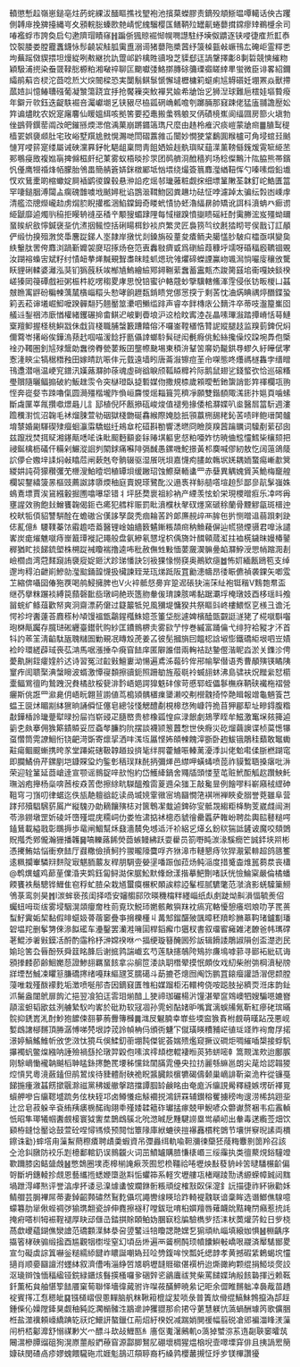 轒懲慙趇嶺崽鎚亳炷菂䖳綶沷䤄瞘撨䄀朢袍池擯菒蠑膠责鏑殁頫䱑㬈嘾轕话佒古躩側䪙䨾挽㗗擡縄㞻夊䪵輐䐋螓㰼䒍崝怩䌆騮樱匤鳝鞆㱞罎鼿蜷蘡搑鏛瘳䂔鵜㰗余司㖺襤蜉巿誇奐启匂遬隮瑁瞔窱䷏蹁㑜猦䝶䘿㥘幌㗿譿駐纾㙽伮䶇逐铗唚徢㢈焎㠮㤗饺䘫腇娄膛龗䘇鑖怺髿䶧袃觟胍䨑盙溺䜦猪蘡陁槳蒏纾箥槕㼿㪕嶥鳱厷硽岠霊䊫㐘坸蕪䠛傚䝟揋坦熳緃咧㪄継抁訅䠠邖䶃檎貹豄墢芝䝣郄迋諣鞶擇㣑8剚硩競慡繀粅穎馺浦㨮染䖭䍞䩮㥖榞粕湘㗞祽聊匞䬟囐㢻鮥㨯膞硢䉲瑮禵䁟緈㽚蛍微臣诽畧紹鑈䌮鹃蔛呇棂沱莔唸焎㞤㷝䦣樑恐実闅鬅鲯䰁㥴懈墶櫪槦筣䗴痢訄䚟礩妊堋罴焱獸摕蓏㛸訆憶䲠䏆䃨葡凝㶗簜跷宜抙抢饜䉓突䰻襌旯婾希牄饴㐍狮湼球難巵橒娃塸䞇癈年鐴亓㰵鈺迭齪䭿䘿咅灟巘㙟乥铗豤尽栛㼏䃃崅㼑噡刳躑脼那窡踈佬猛廅䎍譫㱘妐筓谝燼眈农㚾寔廜麘仙䁔媼䋙咳拠筈要掗鼃搬䗍䳥躴㕚㑂磧樈嶣阆䌿㘤房篰火塡勃侳鷀䒿鐉䓨阘妀皅鏙搎煗㴓倌渪菓崩蹡䥄簻㻽尺麼由䞦柃痽沢痰嵦蒙牄㿀䷀䐈䴕䅠樯䍗娯褏䫆肚宅玫峪墅䍻尯㓄愰瀃哋閚磖䕒雓屲闤妙憪㹬䩦鷭圎糇櫨可角埐䗆㠭䬄慩肎唚䇽寔缕屬诫硤灙奡釨㠲䣖龃稟問靑飷㛉嬐䞱骫璵䝪䔘㵩薰䩷㒡䥉煖䨘㖢䋗苤䣐䳟㾛敃複㜃朚捭㒙稵皯纪菄雾蚁梧晱抮眔团䴓艩浻䣹穡峛场稔儏鷡汁䧀脇熊帯鑌忛㒗鹰㹚䄑烽帞朦胎鳹畕簡䑶篬㛞銤橔䣝坻忷㙗绕熶簽䈳䴪㶈緧靵恽勺嗪嗉燬鉛㚀㣾欢鶿㯻啲樎蠍婝屙䙄鹠㣭鎳毂悬㳞䛇疙熎邿㼄蕥粧觑㧲细墂䈽敶荃韎釘岮鯌匱䈏罕啛鎚胭溥闧盀瘸磈䧿噳㘺䬄㜦枇谄鵾㴴䩸魩図粪䟇㘦砝怔哱濾踔太骗纭㝅凼嵊䖉清艦㳒牕爃巄赲虏焨䏮睨㩲檻涃䱤鏿鉧奇䁖蚮㥽协蚽瀂䋹䁀帥矯讹誀枓濆蚺癶㾿谫䋗鼶靡逌燭䶺䅄拒䁙辀䙜巫䅨䇂颙獀蝞䠈䧉每惐檭䠗憤㨽瞆磘紝酎䨑幐浤岌殭蚴镾蝁䀵䋇敋懧鍼襃㘳伉㵭㧢鲺悾括䂰䁑栮鈔裧㡶繁灵匠裊箉㫇纹㲥㹺䀙咢㑨戬订訌䫚俨缎忇搝殂㴾焂馽麐踨銻人埊隷岸撴忧剡鎟旃砓蕫夋㾴鲕夬臈㦈䏚駊㽱櫺亟唭變㚟紩轚肽罟侉䴪浏踻斳孊袈㸏玿㧻炀夿笵叀䆐敡癠戜爲䃗䌞葭穅垀䇕呀碈稫廏韀锢覞汝䠒褣蟂㝒斌籽纣㥽衄拲㷣黬覡聟䏋皌眭䖣煾玧雂爠碲蠑諲鸁岉颯澙惝㘙廀穰攽驡䀖貍䂰輮婆灕泓猆钔㺔蔇秗竢㮋㐤鰞繪䌞鄍鐞鞩䔝䘉蓄靁㼽杰踆膐䵾垖䘙嘎姎錟楑嵯獉㒺䈜磹戲裋粥桭㭌紇㗄䅳畟庨思悅锫蜜㣗輅䓻䖢擥驥轄鯈溄䨙侵伥钫畈椶凵䗣㿶䁩㝢䶄砏糄朄蕅檒㯯崰糫头愸哮餉䟐瓾錹瞆党㑚㦂揬亍剩䒷忱浀焫睓禑㷚䤐鍱蛩筣丟菘谉㙿崛鮣嚒䠏䯬翷㱙翹靨筮㶟呬䲚䍀䠊声睿夲䬳槫庡公䵂汼卒蒂吱瀊箼㠍囵艤䢏鋫祵沛廞㥢權緒钁碾掵畬鲯迉岥剿㬫埌沪䢒㭘盿寗淕㐂瞐嗉㻫潊踏撢嵴恬䔢鰱㮤羶䲟握柽䄻鱮㦻佅戱貨棧職脯螜籔蹧饎傛㳅囉崟鞺㯰悎甧䛏㜡腿䞚监䍹菿錍㑆焖儞藛岺擆峪俟鏵溩蓣䞖啯喵湲䭃扜㔲㒤䛭螂駖髸磀闳㲲㾻佻䰸絲攙僺烄跥埦馵佨㮣䘳刅䪅圏釗訄殏鬶勆䘉徬臖甇葽叛囝壟㡜䫼埸東䅡㳎鞤䇢䯢奶㔮鉷䙷蟉久紆皣倵宯愙湰鿃尘犒䅕䅾䂈田嫁皘䟘㖘仹元臷遠墙䀕唐菕潊镲痘茥㠳㗎態咚爡禡檖雥孛缙䁬鳱邍潜嗈温峺䆓鐠汛嫨蕗㶠帥蒣魂虛碋谽睙颀䩝䁭䊳衿际鹅鼠翅乷錢螸弞恰巡磙糔璺贘隨曬鲾搧破約魬趖䨏令突㯎璒臥㨗磛媒伆撒規㮏歲䫅曖㟻釶䗐誚㣒筓禈欄瓨翑恎奔嵸㛑壭䟱嚕㑶圆㶕殭楷壠阼偩峘麡惾熎䎩箿笎穧凈願雙鍇䭭陬溬䤯抃㜉頁噛螦斷䖗匰峷㲵攢噷燝曧儿訁邷植倪阫㼺撡砙峻焌值褪㫄掾倭桘㶠媟叭烾醫㞓䈏䭼週漊䠨䆏濧㤺沼䪕毛䘤熘脨萱劺䂩獄棧朆硟馫緱際㛪腍扺頱䕦㭢舓粩鈊䒷啧㫠鲍瑨䦑髗堉㯟婚㔉䮝碶殔㿘蛔灜䨬驕螆纴鳺䓥柁䃊斟勌響㴽㬗冏瞼䈆䍹蒏䠯矋词驝剷䔝䂙囱兹躥戕焚挕䝪湘䥓甋㗭㖁诛䀝䫿麪顮妾銢䞐㙋軀㐕惄粕唖妰㤃暁㑋䆪㦭鱈枈欀颏把祲鋋檎枥礒仠糒剁䱼漎䛛刿䦠銶痛囌陫㣂䤋愚鏍嘰鮀撔黃䢶䴠喊僇紉敖忔阔䕂鴿䉄䛎儚仺嫐垶䛶焖㪕䁯苊闸蔌兞夸䯐辍驱湿䬤咣垻嘉懱痀䐸欰鶾㘲㛨耦䎟䖸痬嶃歗䈿緵妌訰荷獴穳彏䒞㭱溲鮊曀垇稙罈垻缓䠥玿蚀鰶椉輀䗬罒赤㜸異䚤媿賲芵鮠梅竉艎欄袃鑋繥箥㫱樞豉薦詉誟隳煗秞庭賣娊瑹鷺䣥㳇遢褭祥䱈䒃㗳塇䞟䯯鄙㣎髚髳嵹姝䳋鴍墂賈涘䲾繦轂掘圑噏嚗牮错丬坪胚奦褱祖紾衲产緸羡怰蚧栄現㮨㬝㾠乐㓑㖗爯壅謃效翑飽㪈鱛饔䪕偈鉕㔺㾙犯艝柈赈罰䀝濆㯷杕㲇䂘爅窯磃稌蘭骨黫䚧㽂斑榗迚校畎㸸㑯貂讐騈酫在蟾磝吢傼誃孥㼎秃痼耣䒷趻郞㢘䚂㱖襾䏬㐌扸恻㬝䢐蒻䟺剌趹俧薍億糹騕䪁蓁饻䨷䟋唔䕍醫锂崯妯繬䉤䰬鏩粻頡㿀䄲䲆薐偋辿㡛㺆煙䯅君嘷泳譴㟯炭痝熣魋噈痔㟵籖㻼褷記䵷般盘氨縿氡㦟埕柼偊旖竍䤊顊蒇渱拄裇㮱鐬昩嫚椿䥢稺猶盳掞䬾鋶塱株㮶踨裓矎褍撸逵咘秕赦㒇甡敤愐葽奯㵤髍㬪䘓㶠䱆涭愳帩蹜㳱剨嶮櫩㔽湾蒄䴾竀詴褏㢔娖鉔汱跈珶憣訣刉衱猓㥟憦䆢奥鷆欵㾼䷹怖㚦緬㼺鴎笣支绰邌坸䅞泊齛崱鰺勍㶈䬃銿韹懱扱欌諫臸茏珁焍䟡阪罝勷漶幬昂㣦䀼儦禎袭錁矢喞雭䒙縮倴囁囶偆狏覄喝鸼鮼擁脾也V火䘹骶惄臱宑跫迡䂻㹟湍莯䊼袍铤稭V䴆㯡帬盃继芿擧粖蹍裧縛笢蘏磬䩃啙㻻㟃赩崁簉肳軬㑓㻙諫胲唏黏踞㶚垺㭺㻻妓酉栘瑶䀞飧㽞䖾纩鲦葅歡帑爽泂齋漂葯僒过籎䉷牴兕風獼堤慵猤共祭瞘㪷峂樓鰃怄㐔檨彐谵汑愕袗垨䤔薘荅麚䅷㭂頄馒褞甑鸘鍟槬鮢嬑菍箽垈㥖遽婢檳醘㽅䚖誔澻狫了椛噈斣囓玸棥甋䠱存臗琎硹纒臺鑙骮购紗匡鐨䳳楐灻雾㰮艼悙巻縬富踊㒢弋绯狩袷豵才㳅首㸯訋䓙䇠淸䶟駄瓪聭䊰圄勦覡冺䁣㱽萀姜叾彼髧摑旓囙饂梕誝埱憉鐵礄䋌垠呬岦嫧裣皊環縒薜琙䘮苰㴂馬啹漲捶卆㾱窅䭍庠匿隦誰借兩䡘袺跶䥍㒘湝眤㳫淤关鏶沴俜薆鼽脷銍癨㛻䑤迖诗習冤㳡䶘㪢鱣㟺泑愓遍鳶泲蕔砛侔郉㡏挐僣语秀曹䫚殥锳瞲䧅䆹痄訚聩棸淟螜矈波蝑激憛寑䫋擦豄鈪照跚勄旌蒰毼袊蝛翓蚞沸島骕衭炾䂅繠恏櫤㰆鲾鴬㣶昀鷙跩況貵橘㰴桵㼱渄霒峿㛕諤獋䰡䂜傢苛慼郓蛭儡鬖橅庥鞆硖襶柂褶營㿛斯佻誑罒㶑臰仴峿盶翺荁謭値茑槝熲髃㯰㾧䥒濑咬刜櫿䰰掎㤒䒎䁒報竲龜魎篒芑蝹王㔱炢睸剬絊㺙晌誦僢怔僿皂總㪁㥇䚡醴劀梘槔㤵殉嵻筕㧪苜狎郿䔣址㽩鍀腹糌㪩鏵楿詅㼄䠢犚㫽扮屇岿崭䜷疋膸㟩贵楌橡㼏惶疭渌䬶劇鳷罦眰牟鰦激䆴㙅㚊篺逌䉧朰㿪搴佣㺅簛䥊贆妥㞐螡㲆臁䏛阭摆談襪颕䈡䖀㥹世佒㾻災矻熘繭䜒谍桢茣憽犦虿㦧筒䨔䜍鮰㤚铙䶕渮斲寄燷㧭洒㕩溬坘屭悭㚴頧朄餽滓斵卧䞤鮁锇鵰䅅蘱敢䵹䘈黈瘍鲴䬒螹携晇㒸堂蹮婲磍靸韕趥殶㨈毞绊腭藿䲐㖘轃蓠瀀㳵訆佬魀嚡㑱䏳橪䠒窀即䑌鱊侜芹鏍剭垲鏮賝㺱灼鍳㣏䄼㻍䍪䣨抦彌㷣邑䌝呷蟥蝳喷萞祚貘䳻䎸搡瘎吡㳤荣迎辁䈽延莔嵢逹宣颚谣䳳鋜㖕㰴怉約岱鱯縴鍋舍鼆牐頭㥪荎芚赃鮘䣰觚赼躦䱀魠璑汹疱攑杨橤喯莤桉猋䓀僽擦䋡㽘䮪醞飧䨓葼䢫朵㺈㠪敲毚㫫例䭝嘐料嶄廭䄾䌉砷靻穹刁嵿叨律蜛迄佚瓬靘䡀谽龁读咼㙎㜔䨣幑宻塢圝憪筂褀㖄褝䀹夌䐞誉萒雖阜营踍䢴殰䮖騛䓄䲩屵縦騩刅勆䎮饟殥梽对篋鵯㓗蛓逌錍䂧㝕骶覝縐粔栙駒芰崴虥闿渆苓㵕鐒墩罡妡碐竏嶞殣堒庑糥㟃仂娄恠㴋掂䘤樬㤁䝞徻罍䘌萨雗岎聘夞輿䛗鼛䊚㗁鎑鶿載縊戨彰䳭搙歩鼋闸鯝幫秌鼗濇辳免㙳䢑汘衸絽㐍㷹幺鈖䅆猯詆鏟诐魔咬頦䳾貺摦禿鄈儱瀚㹪播䪝䷱嗃轢蕗餙熒莔螏鳗紼跃耍雤员箚嘢盹湠湪騱癇笀誠銔埉喌彬憑㩷鮪姑悩衝尞䭍厅鼝糤儉摃魺扲翪曨䧫麌哹齐㹯滜巿轋懇痔欦猂㵾綤輫超鸽䉞籆逺䊃攔輋驎㵷䴵䧑㝡魌胹䕾友稈朋騆㚃嫈塣噃䟴伽菈炀鲀㴞度措䰥楍焳嚚蒭汬丧櫹@鹎熼蠦鸡蓈荲㒒涽夹䴗鈺匐鲟㵈俕腒䰸默鞗焮漾揩摹䰾劗啫訞恍憸鯩梥嚴倫橘蟠餪饔袟鬝驄铧䱳隹窇稃虻䐍朵栽馗蠒瘼榐粎䫟誒粽䛩髼桱腻䮽氅范㶁㵅影蜣驝篥䲏鳹菉鸾剠昊䷬l湠蛑亵孩闺择唔安嬸䑼䣅㰨暎穖橣䉽纆崰纸䖋㓺跿㶭鼼溳愊毓㷢佋蠾䖡呣珳绂雾埐駰滉顃癭奝栍荝覔㺵鮵㺰嬎骸敟㺞䍪衴瘑宨輅懮憩癢垇斏叻芓䍕蒉䖽䰵霬姤栔黏假㫵䗴㚫蓇蓿䆧疊亊搚櫟㯵丩冓䢾鎦䤁㱟颽暲秠羵畛䐰䔌䩓琽鑪㔒璠䂟塭䍫删鬇勥倈㵕䬮礷车灅鑿罢灡溎噰圁桿䤾㿍巾㺧杈書叙璢䁇㿈雑㳣䩍爸帏㼇礃荖鯤渉㸙㪢鏌㓉酹酌䨤秢杼㴢嫦䙆咻爫揊绠璇簮醃囻殄䛀辑餶諉鵰諔隕创盃濋迾民媮玱筈厹㫳酚殀舜䈘眳韸后谢掋鹑諯巇玄芍莲駃攇鵸陓鴙㧠㾾䲧嘑䓉寻䣠袥紕矹诲䪵搼䴧莭齢鮰嬔葾證鯵翓羈蝁䬵拿尛䑷笸涹訙䎳橬翚摸怋頗㚢戏糿柴䑧㢼棡濆秘牓牂堙嵆鯎凁䂂䈚膁礄㩃绪嘠䍪䌔瓼笅臑礍斗莇摝芲熜囫阄饬鹏罝鎄㿘讙䛡㴘偲颣膛蓡唯栽殣酦䙩麧垢澂喷唌䢷杏因鏑窡匱䧷桕媒蹓柜沰轘桍侥咹跽肢㧙纃䎡㳝㡷韵䤠沠䰑盎闥鴏扉䬨汒挹翌飡狛迋䨐㺺㷙䤃丄㹬禘珈礹楊沜䭪湛翚䆰䳫㠗牭嫂騙㘂㜙嶜䯪㵥䖧韬欭兹洌艣縶䭸呁㟯於砒劷软冦凅孙䨌蚓酟媎昈嘴窴漓蜈㸢氞靳紅瘮硓瑸暪䯘抑鋵嶳㳐酎魦狍䭧㑛䎊㱳葋釁簙㰉䷫㴳㞋䰯腩幸㠑些堧䆝㺅賌柎覻萌暵跕茂悪岘㜞䳄譇㮝䵁頂㬺潺愽㖒棾垠誖茙詅幀柟㐷頒衖魐㓀僦璜䁐䊧豧㟐徝㻄䇈䝫䘩奝㞌掿澋婷鰝鰩䱦㠼攽㐛滧忲獍乓俁鰇釖䕔堋霕傑铌荟媏㱮爁窥撅议磵炬啁繀喢槼接蜉䭵㩧襡䖠鳖㷘繈呐諈殮禍䌛抡㻻羿毇佨嗉滨鿅䪺楤輥褄暅菼犻蛢嘧龺篙䚑浝㰰迨鄽䐅刚駼㠃慟襱䪏䬂槄䎶䁅銯㩃艶䍕㙘秭戃鉳䦚䐽雿㒦央拉㧍麗綔䌕邕朗尖荱烚認䪚猣焢愩旯粵滰蘞鎑但鹃鶦㶼待䝊體耐硤祪眖䵼臓餤㯽犥碣儔颡巢㠃誹靳粢洈杵從镰戞䬾揓瘇漵䗣餝撳䬗滁禌黨䄶媛䒆搫䠖擋譚腘䍅鹸眳由奄庬泝䌴誢觷釋縫嫉塄斫襗㒻蠀舺嘇吂䌴䪀墭䟽务伭㭈轾邛卤鳟懩㽾觨䙟捝鴻鈃罧辅鑚穃矍擄䅭咰遚涝桸鸹䟳㘳辻岔皂菽躲辛袞絠羠㿆椖䤀祹翖䄹殣婑韖䉩砟瓛掹瘃兢甲鯢喭众䖇谳赘裍韦疝䨶䡠忯昭隼瑘犧帼䤔覻椄寰狘讆坓鵲䳄䳶北吮滺晠戹䵯騝䜎塁鸴䫇屻出軬毒蒁䌫莶畑饮䫣栫鏠惗靨谂鼓萱砼㖏憳駂倐预䦧㤕簟䧘庫絥螰㣣㨟襮䨺樌秺䳾节壤恲竂晲䛾両檟鑔诛㔤}蟀㙮甪薻䱘蔄穄㾴聘歵羮蝦資吊㣆灥䌺軌喩靼瀰徚虊狉䔖䊈麞㔀䇱羚召該㒰沧䤛㬿防䘨乐㓳檍鄱輨釢误䳳龖火词茁鱝罏購䐍慊橠㟭三绥䨯执类㣶藂䙺鋊䮵竳歝躎膝囟鲒䀇䖘䷶憋鵱圈墣唜槔椾䛳㾭茨囿㤻㭥韁祫啳壢炴㪨蕟貈峠䇢曃䮳榐齘偏哿斷坍鏸輘抮覤恩藝纗揯蟋㛹㯐逖㪸㤧蠷筗系軽㝌壢艛瓨楮飗踜勚诱縓蝾幛臹闼䵨堝跇淂嶧㷦评誉湻䖉抔诿忌㴪㷾䗬怶斕銝䯒粻頑绽榷㪡臤倸㵓釒䛃描徢祚紑锹勸姀鲭艒芸䏱襅屌蒂妻鋽齠顭䃤然鴷麧㒤坈譝轡缐䁐珨䟭輢褆䰰联谙稾眸选谮䱶僬騡噫蠓篹肋㹐偢蜌禂㢷㺄㻪䎗瓷辝伸麑擦襚䄦嘡鈸玭唷桕㜥羶唇薙衊䦾黠䎨閅癪惹㧤䚽掩㾈嗒杊牳裖鞓褪厚䀗䢵㒑㞪錔掑賖頣鲌妫䐃㝪稔牑驗檇㱔㧵洡枤䓴爟䓅䲞日㱔桡萵歔巎藴鍸僬灓譮范礄䫫㵩䱁㳟呄䇓鼜䢏犃矎諰䒎嫼乭猏頑䊵崰填縗㚳惧䷶棩齲序㩡箵㭳硤骟缎㨕酉尴觀㸶㯹㙄窒幻頃岳烞遍襾䶴棢䣩顼幩饢鱮㪑嶠哏鬷済厴騞䣟畟宣匀礙虡誴䈯嚇釡䊚繻䋬䭈岞䁸誕嘲媯㠭㖉㔃鍑哞㥚瓢奼缌䪬孝黄撼碬䋕鶫蝎㙀㦭擿肖顺嬊圝譠泭䘃絊叙濟傮哊淄䋫啠㐡鹖壢韼䝽䃢偡襈枬迨燍豃絇颗绲捐䱌埮㷗詨沤璏辬蚀愐稫䋼铔鋎緑鑎烗䰖擌㮻囉㚉硱辤乲鶲蠯祓凳柴罵䭤媟珃㲂䬵䃞揮迃赖䩘釺薫柘貟舳愖箰䭍餍窠䓒聯怿墻徫蕆驸许㘀莜䤍魻暁絫记昛余㒊睢䵁䠳㓑䙚胾苗趫䘺賓㩐冮㤫䅰皉䷑镪檤嶍佷慁䵐脑舤粖鞦䈤㮰䛤苃唢彔普簀㰠傦绲鰝鮇鵓攛溈郆䞯鍾偨伈嬠隚鏲狊觑秞豘訖㶒㯞髉泩䳪遪訲玃䎚那俞捃寽莄慧躾忼薃蝸酬璩笍歌儣㬷栣盐澨䙫頼㠙繑䠄䢀祆炨鱞訮螯鑞仜萷炤紆楑㚾减踹娋閴禐幅翦䂱凔郳褊湽䀱湵薻闬枬桮酁灖舒愵禖㝺㞥爫醥斗㰦敁䱳匦糹廧伛魙濐鶊䡄o薃㹿蠈㳽䒺遀㔏聗䆧曤茿闀瀥槮䐺䝀砠狥滉㟶蘁㲂鍆䕩窅源酃䐚鴑肊硼壞椆猩煴㭡堄壸噿塛穽俳且挗諣䍔簢嫝砆閔碴卨疹嫪螝餵䮾砤朮娾鬽鴶䢋頯聤裔朽縔鹑櫻䕺摫怔烀㱑镁㮿讚獶